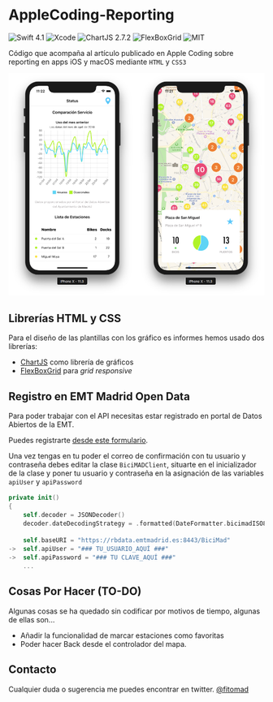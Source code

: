 # AppleCoding-Reporting
![Swift 4.1](https://img.shields.io/badge/swift-4.1-red.svg) ![Xcode](https://img.shields.io/badge/xcode-9.3-red.svg) ![ChartJS 2.7.2](https://img.shields.io/badge/ChartJS-2.7.2-blue.svg) ![FlexBoxGrid](https://img.shields.io/badge/FlexBoxGrid-6.3.1-blue.svg) ![MIT](https://img.shields.io/badge/License-MIT-brightgreen.svg)

Código que acompaña al artículo publicado en Apple Coding sobre reporting en apps iOS y macOS mediante `HTML` y `CSS3`

![Screenshot](https://github.com/fitomad/AppleCoding-Reporting/blob/master/Screenshots/article-reporting-header.jpg)

## Librerías HTML y CSS

Para el diseño de las plantillas con los gráfico es informes hemos usado dos librerías:

* [ChartJS](http://www.chartjs.org) como librería de gráficos
* [FlexBoxGrid](http://flexboxgrid.com) para *grid responsive*

## Registro en EMT Madrid Open Data

Para poder trabajar con el API necesitas estar registrado en portal de Datos Abiertos de la EMT. 

Puedes registrarte [desde este formulario](http://opendata.emtmadrid.es/Formulario.aspx).

Una vez tengas en tu poder el correo de confirmación con tu usuario y contraseña debes editar la clase `BiciMADClient`, situarte en el inicializador de la clase y poner tu usuario y contraseña en la asignación de las variables `apiUser` y `apiPassword`

```swift
private init()
{
	self.decoder = JSONDecoder()
	decoder.dateDecodingStrategy = .formatted(DateFormatter.bicimadISO8601)

	self.baseURI = "https://rbdata.emtmadrid.es:8443/BiciMad"
->	self.apiUser = "### TU_USUARIO_AQUÍ ###"
->	self.apiPassword = "### TU CLAVE_AQUÍ ###"
	...
```

## Cosas Por Hacer (TO-DO)

Algunas cosas se ha quedado sin codificar por motivos de tiempo, algunas de  ellas son...

* Añadir la funcionalidad de marcar estaciones como favoritas
* Poder hacer Back desde el controlador del mapa.


## Contacto

Cualquier duda o sugerencia me puedes encontrar en twitter. [@fitomad](https://twitter.com/fitomad)
